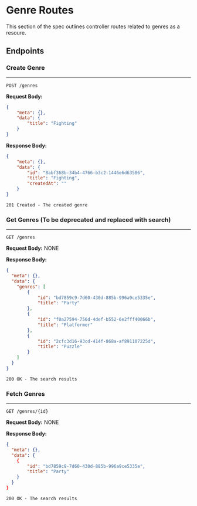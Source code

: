 # Genre Routes

This section of the spec outlines controller routes related to genres as a resoure.


## Endpoints

### Create Genre 
---
```
POST /genres
```

**Request Body:**
```json
{
    "meta": {},
    "data": {
        "title": "Fighting"
    }
}
```

**Response Body:**
```json
{
    "meta": {},
    "data": {
        "id": "8abf368b-34b4-4766-b3c2-1446e6d63586",
        "title": "Fighting",
        "createdAt": ""
    }
}
```

`201 Created - The created genre`

### Get Genres (To be deprecated and replaced with search)
---
```
GET /genres
```

**Request Body:** NONE

**Response Body:**
```json
{
  "meta": {},
  "data": {
    "genres": [
        {
            "id": "bd7859c9-7d60-430d-885b-996a9ce5335e",
            "title": "Party"
        },
        {
            "id": "f0a27594-756d-4def-b552-6e2fff40066b",
            "title": "Platformer"
        },
        {
            "id": "2cfc3d16-93cd-414f-868a-af891107225d",
            "title": "Puzzle"
        }
    ]
  }
}
```

`200 OK - The search results`

### Fetch Genres
---
```
GET /genres/{id}
```

**Request Body:** NONE

**Response Body:**
```json
{
  "meta": {},
  "data": {
    {
        "id": "bd7859c9-7d60-430d-885b-996a9ce5335e",
        "title": "Party"
    }
  }
}
```

`200 OK - The search results`